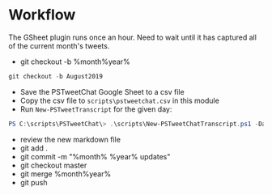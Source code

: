 # Workflow

The GSheet plugin runs once an hour. Need to wait until it has captured all of the current month's tweets.

+ git checkout -b %month%year%

```powershell
git checkout -b August2019
```

+ Save the PSTweetChat Google Sheet to a csv file
+ Copy the csv file to `scripts\pstweetchat.csv` in this module
+ Run `New-PSTweetTranscript` for the given day:

```powershell
PS C:\scripts\PSTweetChat\> .\scripts\New-PSTweetChatTranscript.ps1 -Date "8/2/2019"
```

+ review the new markdown file
+ git add .
+ git commit -m "%month% %year% updates"
+ git checkout master
+ git merge %month%year%
+ git push
